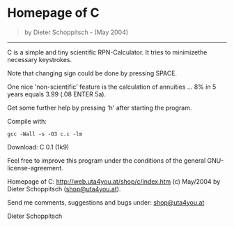 # Homepage of C
> by Dieter Schoppitsch - (May 2004)
---
C is a simple and tiny scientific RPN-Calculator. It tries to minimizethe necessary keystrokes.

Note that changing sign could be done by pressing SPACE.

One nice 'non-scientific' feature is the calculation of annuities ... 8% in 5 years equals 3.99 (.08 ENTER 5a).

Get some further help by pressing 'h' after starting the program.

Compile with:

```
gcc -Wall -s -O3 c.c -lm
```

Download: C 0.1 (1k9)

Feel free to improve this program under the conditions of the general GNU-license-agreement.

Homepage of C: http://web.uta4you.at/shop/c/index.htm
(c) May/2004 by Dieter Schoppitsch (shop@uta4you.at).

Send me comments, suggestions and bugs under: shop@uta4you.at

Dieter Schoppitsch
